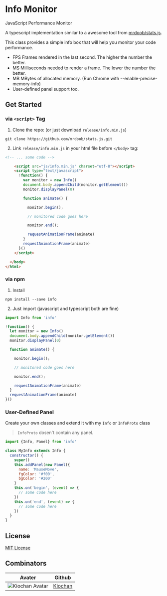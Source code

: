 # Info Monitor

JavaScript Performance Monitor

A typescript implementation similar to a awesome tool from [mrdoob/stats.js](https://github.com/mrdoob/stats.js/).

This class provides a simple info box that will help you monitor your code performance.

* FPS Frames rendered in the last second. The higher the number the better.
* MS Milliseconds needed to render a frame. The lower the number the better.
* MB MBytes of allocated memory. (Run Chrome with --enable-precise-memory-info)
* User-defined panel support too.

## Get Started

### via `<script>` Tag

1. Clone the repo: (or just download `release/info.min.js`)
```
git clone https://github.com/mrdoob/stats.js.git
```

2. Link `release/info.min.js` in your html file before `</body>` tag:
```html
<!-- ... some code -->

    <script src="js/info.min.js" charset="utf-8"></script>
    <script type="text/javascript">
      !function() {
        var monitor = new Info()
        document.body.appendChild(monitor.getElement())
        monitor.displayPanel(0)

        function animate() {

          monitor.begin();

          // monitored code goes here

          monitor.end();

          requestAnimationFrame(animate)
        }
        requestAnimationFrame(animate)
      }()
    </script>

  </body>
</html>
```

### via npm

1. Install
```
npm install --save info
```

2. Just import (javascript and typescript both are fine)
```javascript
import Info from 'info'

!function() {
  let monitor = new Info()
  document.body.appendChild(monitor.getElement())
  monitor.displayPanel(0)

  function animate() {

    monitor.begin();

    // monitored code goes here

    monitor.end();

    requestAnimationFrame(animate)
  }
  requestAnimationFrame(animate)
}()
```

### User-Defined Panel  
Create your own classes and extend it with my `Info` or `InfoProto` class

> `InfoProto` dosen't contain any panel.

```javascript
import {Info, Panel} from 'info'

class MyInfo extends Info {
  constructor() {
    super()
    this.addPanel(new Panel({
      name: 'MauseMove',
      fgColor: '#f00',
      bgColor: '#200'
    }
    this.on('begin', (event) => {
      // some code here
    })
    this.on('end', (event) => {
      // some code here
    })
  }
}
```

## License
[MIT License](./LISCENSE)

## Combinators

Avater | Github
-|-
![Kiochan Avatar](https://avatars2.githubusercontent.com/u/12151173?s=64) | [Kiochan](https://github.com/kiochan)
